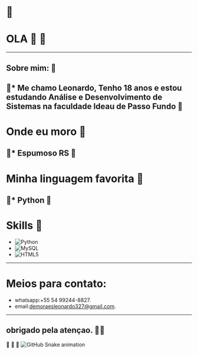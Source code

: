 # <text id="dragon" x="0" y="55" font-size="24">🐉</text>



# OLA 👋  <text id="snake" x="0" y="55" font-size="24">🐍</text> #

---
## Sobre mim:   <text id="snake" x="0" y="55" font-size="24">🐍</text> #


<text id="dragon" x="0" y="55" font-size="24">🐉</text>* Me chamo Leonardo, Tenho 18 anos e estou estudando Análise e Desenvolvimento de Sistemas na faculdade Ideau de Passo Fundo
<text id="dragon" x="0" y="55" font-size="24">🐉</text>
---
# Onde eu moro <text id="snake" x="0" y="55" font-size="24">🐍</text>


<text id="dragon" x="0" y="55" font-size="24">🐉</text>* Espumoso RS
  <text id="dragon" x="0" y="55" font-size="24">🐉</text>
---
# Minha linguagem favorita <text id="snake" x="0" y="55" font-size="24">🐍</text>


<text id="dragon" x="0" y="55" font-size="24">🐉</text>* Python
  <text id="dragon" x="0" y="55" font-size="24">🐉</text>
---
# Skills <text id="snake" x="0" y="55" font-size="24">🐍</text>

* ![Python](https://img.shields.io/badge/Python-3776AB?style=for-the-badge&logo=python&logoColor=white)
* ![MySQL](https://img.shields.io/badge/MySQL-4479A1?style=for-the-badge&logo=mysql&logoColor=white)
* ![HTML5](https://img.shields.io/badge/HTML5-E34F26?style=for-the-badge&logo=html5&logoColor=white)
---
# Meios para contato:
- whatsapp:+55 54 99244-8827.
- email:demoraesleonardo327@gmail.com.
---
## obrigado pela atençao. <text id="snake" x="0" y="55" font-size="48" fill="red" >  <text id="dragon" x="0" y="55" font-size="24">🐉</text>🐍
 <text id="dragon" x="0" y="55" font-size="24">🐉</text>
<text id="snake" x="0" y="55" font-size="48" fill="red" >
</text>
 <text id="snake" x="0" y="55" font-size="48" fill="red" >
🐍
 <text id="dragon" x="0" y="55" font-size="24">🐉</text>
 ![GitHub Snake animation](https://raw.githubusercontent.com/Platane/snk/master/snake.svg?user=ldm-code)






